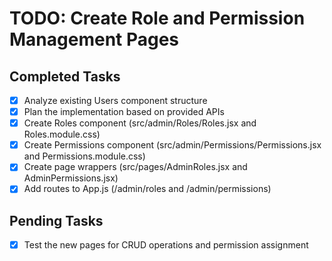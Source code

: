 # TODO: Create Role and Permission Management Pages

## Completed Tasks
- [x] Analyze existing Users component structure
- [x] Plan the implementation based on provided APIs
- [x] Create Roles component (src/admin/Roles/Roles.jsx and Roles.module.css)
- [x] Create Permissions component (src/admin/Permissions/Permissions.jsx and Permissions.module.css)
- [x] Create page wrappers (src/pages/AdminRoles.jsx and AdminPermissions.jsx)
- [x] Add routes to App.js (/admin/roles and /admin/permissions)

## Pending Tasks
- [x] Test the new pages for CRUD operations and permission assignment
